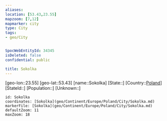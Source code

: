 ```yaml
---
aliases: 
location: [53.43,23.55]
mapzoom: [7,12] 
mapmarker: city 
type: City
tags:
- geo/City


SpocWebEntityId: 34345
isDeleted: false
confidential: public

title: Sokolka
---
```

[geo-lon::23.55]
[geo-lat::53.43]
[name::Sokolka]
[State::]
[Country::[Poland](geo/Continent/Europe/Poland.md)]
[StateId::]
[Population::]
[Unknown::]


```leaflet
id: Sokolka
coordinates: [Sokolka](geo/Continent/Europe/Poland/City/Sokolka.md)
markerFile: [Sokolka](geo/Continent/Europe/Poland/City/Sokolka.md)
defaultZoom: 11 
maxZoom: 18
```


